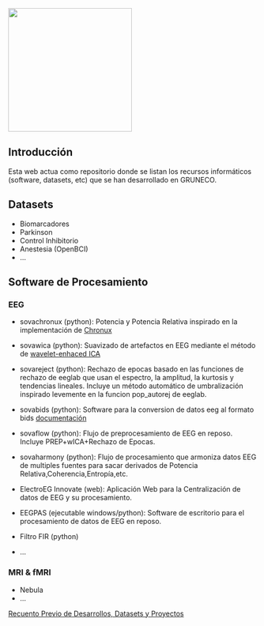 <img src="https://www.udea.edu.co/wps/wcm/connect/udea/eba017e2-87fb-40c7-b7d8-6bb7d0e008ae/Logo_GRUNECO_R.jpg?MOD=AJPERES&CACHEID=ROOTWORKSPACE.Z18_L8L8H8C0LODDC0A6SSS2AD2GO4-eba017e2-87fb-40c7-b7d8-6bb7d0e008ae-l-x54eU" width="250">

## Introducción

Esta web actua como repositorio donde se listan los recursos informáticos (software, datasets, etc) que se han desarrollado en GRUNECO.

## Datasets

- Biomarcadores
- Parkinson
- Control Inhibitorio
- Anestesia (OpenBCI)
- ...

## Software de Procesamiento

### EEG

- sovachronux (python): Potencia y Potencia Relativa inspirado en la implementación de [Chronux](http://chronux.org/)
- sovawica (python): Suavizado de artefactos en EEG mediante el método de [wavelet-enhaced ICA](https://doi.org/10.1016/j.jneumeth.2006.05.033)
- sovareject (python): Rechazo de epocas basado en las funciones de rechazo de eeglab que usan el espectro, la amplitud, la kurtosis y tendencias lineales. Incluye un método automático de umbralización inspirado levemente en la funcion pop_autorej de eeglab.
- sovabids (python): Software para la conversion de datos eeg al formato bids [documentación](sovabids.readthedocs.io)
- sovaflow (python): Flujo de preprocesamiento de EEG en reposo. Incluye PREP+wICA+Rechazo de Epocas.
- sovaharmony (python): Flujo de procesamiento que armoniza datos EEG de multiples fuentes para sacar derivados de Potencia Relativa,Coherencia,Entropía,etc. 
- ElectroEG Innovate (web): Aplicación Web para la Centralización de datos de EEG y su procesamiento.
- EEGPAS (ejecutable windows/python): Software de escritorio para el procesamiento de datos de EEG en reposo.
- Filtro FIR (python)

- ...

### MRI & fMRI

- Nebula
- ...

[Recuento Previo de Desarrollos, Datasets y Proyectos](https://docs.google.com/spreadsheets/d/1rseh0Krrq91k40vMtkXOuToIjzUvJCbk-87sNIqzggU/edit?usp=drivesdk)

